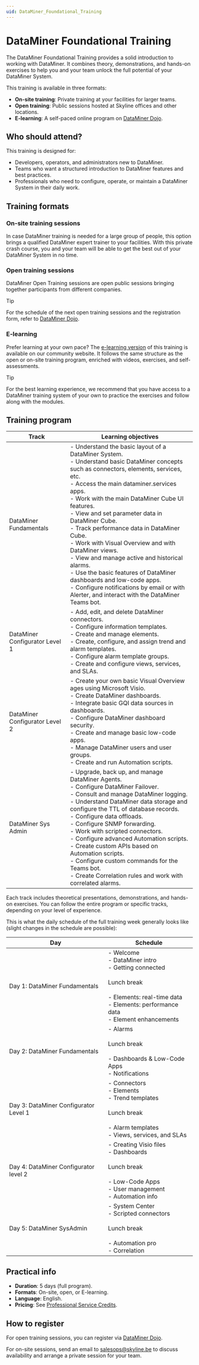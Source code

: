 ```yaml
---
uid: DataMiner_Foundational_Training
---
```


# DataMiner Foundational Training

The DataMiner Foundational Training provides a solid introduction to working with DataMiner. It combines theory, demonstrations, and hands-on exercises to help you and your team unlock the full potential of your DataMiner System.

This training is available in three formats:

- **On-site training**: Private training at your facilities for larger teams.
- **Open training**: Public sessions hosted at Skyline offices and other locations.
- **E-learning**: A self-paced online program on [DataMiner Dojo](https://community.dataminer.services/learning/courses/dataminer-foundational/).

## Who should attend?

This training is designed for:

- Developers, operators, and administrators new to DataMiner.
- Teams who want a structured introduction to DataMiner features and best practices.
- Professionals who need to configure, operate, or maintain a DataMiner System in their daily work.

## Training formats

### On-site training sessions

In case DataMiner training is needed for a large group of people, this option brings a qualified DataMiner expert trainer to your facilities. With this private crash course, you and your team will be able to get the best out of your DataMiner System in no time.

### Open training sessions

DataMiner Open Training sessions are open public sessions bringing together participants from different companies.

> [!TIP]
> For the schedule of the next open training sessions and the registration form, refer to [DataMiner Dojo](https://community.dataminer.services/open-training/).

### E-learning

Prefer learning at your own pace? The [e-learning version](https://community.dataminer.services/learning/courses/dataminer-foundational/) of this training is available on our community website. It follows the same structure as the open or on-site training program, enriched with videos, exercises, and self-assessments.

> [!TIP]
> For the best learning experience, we recommend that you have access to a DataMiner training system of your own to practice the exercises and follow along with the modules.

## Training program

| Track | Learning objectives |
|-------|--------------------|
| DataMiner Fundamentals | - Understand the basic layout of a DataMiner System.<br>- Understand basic DataMiner concepts such as connectors, elements, services, etc.<br>- Access the main dataminer.services apps.<br>- Work with the main DataMiner Cube UI features.<br>- View and set parameter data in DataMiner Cube.<br>- Track performance data in DataMiner Cube.<br>- Work with Visual Overview and with DataMiner views.<br>- View and manage active and historical alarms.<br>- Use the basic features of DataMiner dashboards and low-code apps.<br>- Configure notifications by email or with Alerter, and interact with the DataMiner Teams bot. |
| DataMiner Configurator Level 1 | - Add, edit, and delete DataMiner connectors.<br>- Configure information templates.<br>- Create and manage elements.<br>- Create, configure, and assign trend and alarm templates.<br>- Configure alarm template groups.<br>- Create and configure views, services, and SLAs. |
| DataMiner Configurator Level 2 | - Create your own basic Visual Overview ages using Microsoft Visio.<br>- Create DataMiner dashboards.<br>- Integrate basic GQI data  sources in dashboards.<br>- Configure DataMiner dashboard security.<br>- Create and manage basic low-code apps.<br>- Manage DataMiner users and user groups.<br>- Create and run Automation scripts. |
| DataMiner Sys Admin | - Upgrade, back up, and manage DataMiner Agents.<br>- Configure DataMiner Failover.<br>- Consult and manage DataMiner logging.<br>- Understand DataMiner data storage and configure the TTL of database records.<br>- Configure data offloads.<br>- Configure SNMP forwarding.<br>- Work with scripted connectors.<br>- Configure advanced Automation scripts.<br>- Create custom APIs based on Automation scripts.<br>- Configure custom commands for the Teams bot.<br>- Create Correlation rules and work with correlated alarms. |

Each track includes theoretical presentations, demonstrations, and hands-on exercises. You can follow the entire program or specific tracks, depending on your level of experience.

This is what the daily schedule of the full training week generally looks like (slight changes in the schedule are possible):

| Day                           | Schedule   |
|-------------------------------|-----------|
| Day 1: DataMiner Fundamentals | - Welcome<br>- DataMiner intro<br>- Getting connected<br><br>Lunch break<br><br>- Elements: real-time data<br>- Elements: performance data<br>- Element enhancements |
| Day 2: DataMiner Fundamentals | - Alarms<br><br>Lunch break<br><br>- Dashboards & Low-Code Apps<br>- Notifications |
| Day 3: DataMiner Configurator Level 1 | - Connectors<br>- Elements<br>- Trend templates<br><br>Lunch break<br><br>- Alarm templates<br>- Views, services, and SLAs |
| Day 4: DataMiner Configurator level 2 | - Creating Visio files<br>- Dashboards<br><br>Lunch break<br><br>- Low-Code Apps<br>- User management<br>- Automation info |
| Day 5: DataMiner SysAdmin | - System Center<br>- Scripted connectors<br><br>Lunch break<br><br>- Automation pro<br>- Correlation |

## Practical info

- **Duration**: 5 days (full program).
- **Formats**: On-site, open, or E-learning.
- **Language**: English.
- **Pricing**: See [Professional Service Credits](xref:Professional_service_credits#dedicated-training).

## How to register

For open training sessions, you can register via [DataMiner Dojo](https://community.dataminer.services/open-training/).

For on-site sessions, send an email to [salesops@skyline.be](mailto:salesops@skyline.be) to discuss availability and arrange a private session for your team.
